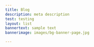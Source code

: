 ```yaml
---
title: Blog
description: meta description
test: testing
layout: list
bannertext: sample text
bannerimage: images/bg-banner-page.jpg

---
```

